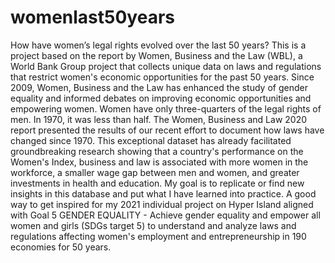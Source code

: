 # womenlast50years
How have women’s legal rights evolved over the last 50 years? This is a project based on the report by Women, Business and the Law (WBL), a World Bank Group project that collects unique data on laws and regulations that restrict women's economic opportunities for the past 50 years. Since 2009, Women, Business and the Law has enhanced the study of gender equality and informed debates on improving economic opportunities and empowering women. Women have only three-quarters of the legal rights of men. In 1970, it was less than half. The Women, Business and Law 2020 report presented the results of our recent effort to document how laws have changed since 1970. This exceptional dataset has already facilitated groundbreaking research showing that a country's performance on the Women's Index, business and law is associated with more women in the workforce, a smaller wage gap between men and women, and greater investments in health and education.  My goal is to replicate or find new insights in this database and put what I have learned into practice. A good way to get inspired for my 2021 individual project on Hyper Island aligned with Goal 5 GENDER EQUALITY - Achieve gender equality and empower all women and girls (SDGs target 5) to understand and analyze laws and regulations affecting women's employment and entrepreneurship in 190 economies for 50 years.
